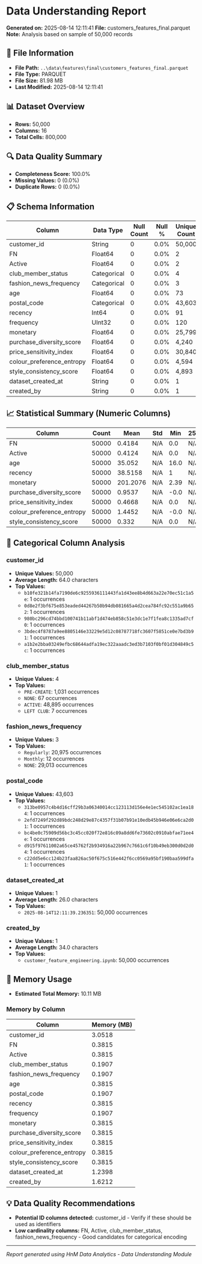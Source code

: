 # Data Understanding Report
**Generated on:** 2025-08-14 12:11:41
**File:** customers_features_final.parquet
**Note:** Analysis based on sample of 50,000 records

## 📄 File Information
- **File Path:** `..\data\features\final\customers_features_final.parquet`
- **File Type:** PARQUET
- **File Size:** 81.98 MB
- **Last Modified:** 2025-08-14 12:11:41

## 📊 Dataset Overview
- **Rows:** 50,000
- **Columns:** 16
- **Total Cells:** 800,000

## 🔍 Data Quality Summary
- **Completeness Score:** 100.0%
- **Missing Values:** 0 (0.0%)
- **Duplicate Rows:** 0 (0.0%)

## 📋 Schema Information
| Column | Data Type | Null Count | Null % | Unique Count | Unique % |
|--------|-----------|------------|---------|--------------|----------|
| customer_id | String | 0 | 0.0% | 50,000 | 100.0% |
| FN | Float64 | 0 | 0.0% | 2 | 0.0% |
| Active | Float64 | 0 | 0.0% | 2 | 0.0% |
| club_member_status | Categorical | 0 | 0.0% | 4 | 0.01% |
| fashion_news_frequency | Categorical | 0 | 0.0% | 3 | 0.01% |
| age | Float64 | 0 | 0.0% | 73 | 0.15% |
| postal_code | Categorical | 0 | 0.0% | 43,603 | 87.21% |
| recency | Int64 | 0 | 0.0% | 91 | 0.18% |
| frequency | UInt32 | 0 | 0.0% | 120 | 0.24% |
| monetary | Float64 | 0 | 0.0% | 25,799 | 51.6% |
| purchase_diversity_score | Float64 | 0 | 0.0% | 4,240 | 8.48% |
| price_sensitivity_index | Float64 | 0 | 0.0% | 30,840 | 61.68% |
| colour_preference_entropy | Float64 | 0 | 0.0% | 4,594 | 9.19% |
| style_consistency_score | Float64 | 0 | 0.0% | 4,893 | 9.79% |
| dataset_created_at | String | 0 | 0.0% | 1 | 0.0% |
| created_by | String | 0 | 0.0% | 1 | 0.0% |

## 📈 Statistical Summary (Numeric Columns)
| Column | Count | Mean | Std | Min | 25% | 50% | 75% | Max |
|--------|-------|------|-----|-----|-----|-----|-----|-----|
| FN | 50000 | 0.4184 | N/A | 0.0 | N/A | N/A | N/A | 1.0 |
| Active | 50000 | 0.4124 | N/A | 0.0 | N/A | N/A | N/A | 1.0 |
| age | 50000 | 35.052 | N/A | 16.0 | N/A | N/A | N/A | 95.0 |
| recency | 50000 | 38.5158 | N/A | 1 | N/A | N/A | N/A | 91 |
| monetary | 50000 | 201.2076 | N/A | 2.39 | N/A | N/A | N/A | 7359.5599999999895 |
| purchase_diversity_score | 50000 | 0.9537 | N/A | -0.0 | N/A | N/A | N/A | 2.9394795182511317 |
| price_sensitivity_index | 50000 | 0.4668 | N/A | 0.0 | N/A | N/A | N/A | 2.502406831175997 |
| colour_preference_entropy | 50000 | 1.4452 | N/A | -0.0 | N/A | N/A | N/A | 4.3604286775872385 |
| style_consistency_score | 50000 | 0.332 | N/A | 0.0 | N/A | N/A | N/A | 1.0 |

## 📝 Categorical Column Analysis
### customer_id
- **Unique Values:** 50,000
- **Average Length:** 64.0 characters
- **Top Values:**
  - `b10fe321b14fa7190de6c9255936111443fa1d43ee8b4d663a22e70ec51c1a5e`: 1 occurrences
  - `0d8e2f3bf675e853eaded44267b50b94db081665a4d2cea784fc92c551a9b652`: 1 occurrences
  - `980bc296cd74bbd100741b11abf1d474eb858c51e3dc1e7f1fea8c1335ad7cf0`: 1 occurrences
  - `3bdec4f8787a9ee8805146e33229e5d12c08787718fc3607f5851ce0e7bd3b91`: 1 occurrences
  - `a1b2e2bba03249efbc68644adfa19ec322aaadc3ed3b7103f0bf01d304849c5c`: 1 occurrences

### club_member_status
- **Unique Values:** 4
- **Top Values:**
  - `PRE-CREATE`: 1,031 occurrences
  - `NONE`: 67 occurrences
  - `ACTIVE`: 48,895 occurrences
  - `LEFT CLUB`: 7 occurrences

### fashion_news_frequency
- **Unique Values:** 3
- **Top Values:**
  - `Regularly`: 20,975 occurrences
  - `Monthly`: 12 occurrences
  - `NONE`: 29,013 occurrences

### postal_code
- **Unique Values:** 43,603
- **Top Values:**
  - `313be0957c4b4d16cff29b3a06340014cc123113d156e4e1ec545102ac1ea184`: 1 occurrences
  - `2efd7249f292d89bdc248d29e87c4357f31b07b91e10edb45b946e06e6ca2d01`: 1 occurrences
  - `bc4be0c75909d56bc3c45cc020f72e816c09a8dd6fe73602c0910abfae71ee4e`: 1 occurrences
  - `d915f97611002a65ce45762f2b934916a22b967c7661c6f10b49eb300d0d2d04`: 1 occurrences
  - `c22dd5e6cc124b23faa826ac50f675c516e442f6cc0569a95bf190baa599dfa1`: 1 occurrences

### dataset_created_at
- **Unique Values:** 1
- **Average Length:** 26.0 characters
- **Top Values:**
  - `2025-08-14T12:11:39.236351`: 50,000 occurrences

### created_by
- **Unique Values:** 1
- **Average Length:** 34.0 characters
- **Top Values:**
  - `customer_feature_engineering.ipynb`: 50,000 occurrences

## 💾 Memory Usage
- **Estimated Total Memory:** 10.11 MB

### Memory by Column
| Column | Memory (MB) |
|--------|-------------|
| customer_id | 3.0518 |
| FN | 0.3815 |
| Active | 0.3815 |
| club_member_status | 0.1907 |
| fashion_news_frequency | 0.1907 |
| age | 0.3815 |
| postal_code | 0.1907 |
| recency | 0.3815 |
| frequency | 0.1907 |
| monetary | 0.3815 |
| purchase_diversity_score | 0.3815 |
| price_sensitivity_index | 0.3815 |
| colour_preference_entropy | 0.3815 |
| style_consistency_score | 0.3815 |
| dataset_created_at | 1.2398 |
| created_by | 1.6212 |

## 💡 Data Quality Recommendations
- **Potential ID columns detected:** customer_id - Verify if these should be used as identifiers
- **Low cardinality columns:** FN, Active, club_member_status, fashion_news_frequency - Good candidates for categorical encoding

---
*Report generated using HnM Data Analytics - Data Understanding Module*